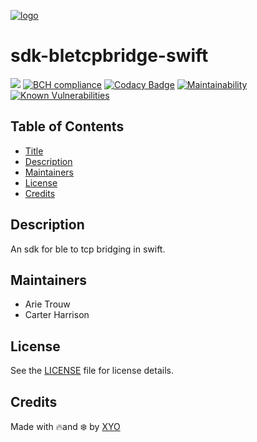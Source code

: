[logo]: https://cdn.xy.company/img/brand/XYO_full_colored.png

[![logo]](https://xyo.network)

# sdk-bletcpbridge-swift

[![](https://img.shields.io/cocoapods/v/sdk-bletcpbridge-swift.svg?style=flat)](https://cocoapods.org/pods/sdk-bletcpbridge-swift) [![BCH compliance](https://bettercodehub.com/edge/badge/XYOracleNetwork/sdk-bletcpbridge-swift?branch=master)](https://bettercodehub.com/) [![Codacy Badge](https://api.codacy.com/project/badge/Grade/56668192792848979dbf23908401be0f)](https://www.codacy.com/gh/XYOracleNetwork/sdk-bletcpbridge-swift?utm_source=github.com&amp;utm_medium=referral&amp;utm_content=XYOracleNetwork/sdk-bletcpbridge-swift&amp;utm_campaign=Badge_Grade) [![Maintainability](https://api.codeclimate.com/v1/badges/c1fcc315b2137be32216/maintainability)](https://codeclimate.com/github/XYOracleNetwork/sdk-bletcpbridge-swift/maintainability) [![Known Vulnerabilities](https://snyk.io/test/github/XYOracleNetwork/sdk-bletcpbridge-swift/badge.svg?targetFile=Podfile)](https://snyk.io/test/github/XYOracleNetwork/sdk-bletcpbridge-swift?targetFile=Podfile)


## Table of Contents

-   [Title](#sdk-bletcpbridge-swift)
-   [Description](#description)
-   [Maintainers](#maintainers)
-   [License](#license)
-   [Credits](#credits)

## Description

An sdk for ble to tcp bridging in swift.

## Maintainers

- Arie Trouw
- Carter Harrison

## License

See the [LICENSE](LICENSE) file for license details.

## Credits

Made with 🔥and ❄️ by [XYO](https://www.xyo.network)

